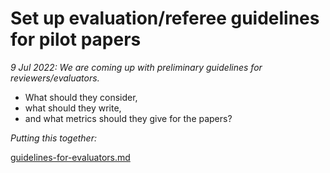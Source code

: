 # Set up evaluation/referee guidelines for pilot papers

_9 Jul 2022: We are coming up with preliminary guidelines for reviewers/evaluators._&#x20;

* What should they consider,
* what should they write,&#x20;
* and what metrics should they give for the papers?

_Putting this together:_

[guidelines-for-evaluators.md](../policies-projects-evaluation-workflow/policies-evaluation/guidelines-for-evaluators.md "mention")

